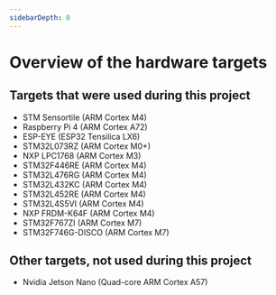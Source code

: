 ```yaml
---
sidebarDepth: 0
---
```


# Overview of the hardware targets

## Targets that were used during this project
* STM Sensortile (ARM Cortex M4)
* Raspberry Pi 4 (ARM Cortex A72)
* ESP-EYE (ESP32 Tensilica LX6)
* STM32L073RZ (ARM Cortex M0+)
* NXP LPC1768 (ARM Cortex M3)
* STM32F446RE (ARM Cortex M4)
* STM32L476RG (ARM Cortex M4)
* STM32L432KC (ARM Cortex M4)
* STM32L452RE (ARM Cortex M4)
* STM32L4S5VI (ARM Cortex M4)
* NXP FRDM-K64F (ARM Cortex M4)
* STM32F767ZI (ARM Cortex M7)
* STM32F746G-DISCO (ARM Cortex M7)

## Other targets, not used during this project
* Nvidia Jetson Nano (Quad-core ARM Cortex A57)
